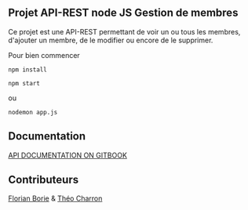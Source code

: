 ## Projet API-REST node JS Gestion de membres

Ce projet est une API-REST permettant de voir un ou tous les membres, d'ajouter un membre, 
de le modifier ou encore de le supprimer.



Pour bien commencer

```node
npm install
```
```node
npm start
```
ou

```node
nodemon app.js
```

## Documentation
[API DOCUMENTATION ON GITBOOK](https://api-rest-backend-project.gitbook.io/api-rest-backend-project/)

## Contributeurs
[Florian Borie](https://github.com/Borixx33) & [Théo Charron](https://github.com/TheoCharron)
